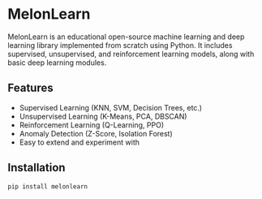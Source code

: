 # MelonLearn

MelonLearn is an educational open-source machine learning and deep learning library implemented from scratch using Python. It includes supervised, unsupervised, and reinforcement learning models, along with basic deep learning modules.

## Features
- Supervised Learning (KNN, SVM, Decision Trees, etc.)
- Unsupervised Learning (K-Means, PCA, DBSCAN)
- Reinforcement Learning (Q-Learning, PPO)
- Anomaly Detection (Z-Score, Isolation Forest)
- Easy to extend and experiment with

## Installation
```bash
pip install melonlearn
